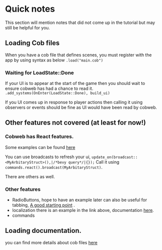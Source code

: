 # Quick notes

This section will mention notes that did not come up in the tutorial but may still be helpful for you.

## Loading Cob files

When you have a cob file that defines scenes, you must register with the app by using syntax as below
`.load("main.cob")`

### Waiting for LoadState::Done
If your UI is to appear at the start of the game then you should wait to ensure cobweb has had a chance to read it.
`.add_systems(OnEnter(LoadState::Done), build_ui)`

If you UI comes up in response to player actions then calling it using observers or events should be fine as UI would have been read by cobweb.

## Other features not covered (at least for now!)

### Cobweb has React features.
Some examples can be found [here](https://github.com/UkoeHB/bevy_cobweb_ui/tree/main/examples)

You can use broadcasts to refresh your ui, `update_on(broadcast::<MyArbitaryStruct>(),|/*bevy query*/|{});`
Call it using `commands.react().broadcast(MyArbitaryStruct)`.

There are others as well.

### Other features
- RadioButtons, hope to have an example later can also be useful for tabbing, [A good starting point](https://docs.rs/bevy_cobweb_ui/latest/bevy_cobweb_ui/sickle_ext/index.html) .
- localization there is an example in the link above, documentation [here](https://docs.rs/bevy_cobweb_ui/latest/bevy_cobweb_ui/localization/index.html).
- commands


## Loading documentation.
you can find more details about cob files [here](https://docs.rs/bevy_cobweb_ui/latest/bevy_cobweb_ui/loading/index.html)
